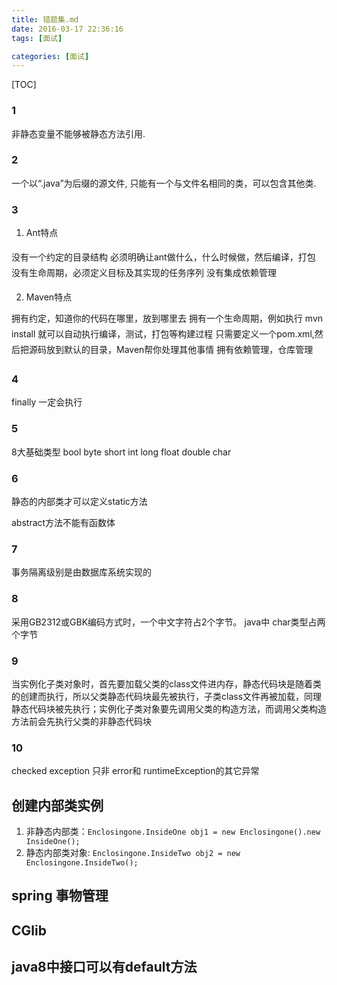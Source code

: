 ```yaml
---
title: 错题集.md
date: 2016-03-17 22:36:16
tags: [面试]

categories: [面试]
---
```


[TOC]

<!--more-->
###  1
非静态变量不能够被静态方法引用.

### 2
一个以“.java”为后缀的源文件, 只能有一个与文件名相同的类，可以包含其他类.

### 3
1. Ant特点 

没有一个约定的目录结构 必须明确让ant做什么，什么时候做，然后编译，打包 没有生命周期，必须定义目标及其实现的任务序列 没有集成依赖管理

2. Maven特点

拥有约定，知道你的代码在哪里，放到哪里去 拥有一个生命周期，例如执行 mvn install 就可以自动执行编译，测试，打包等构建过程 只需要定义一个pom.xml,然后把源码放到默认的目录，Maven帮你处理其他事情 拥有依赖管理，仓库管理

### 4
finally 一定会执行

### 5
8大基础类型
bool byte short int long float double char

### 6
静态的内部类才可以定义static方法

abstract方法不能有函数体

### 7
事务隔离级别是由数据库系统实现的

### 8
采用GB2312或GBK编码方式时，一个中文字符占2个字节。
java中 char类型占两个字节

### 9
当实例化子类对象时，首先要加载父类的class文件进内存，静态代码块是随着类的创建而执行，所以父类静态代码块最先被执行，子类class文件再被加载，同理静态代码块被先执行；实例化子类对象要先调用父类的构造方法，而调用父类构造方法前会先执行父类的非静态代码块

### 10
checked exception 只非 error和 runtimeException的其它异常

## 创建内部类实例
1. 非静态内部类：`Enclosingone.InsideOne obj1 = new Enclosingone().new InsideOne();`
2. 静态内部类对象: `Enclosingone.InsideTwo obj2 = new Enclosingone.InsideTwo();`

## spring 事物管理

## CGlib

## java8中接口可以有default方法